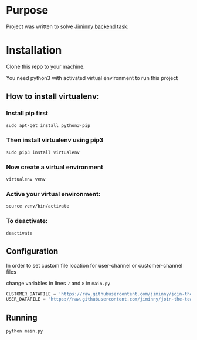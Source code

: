 # Purpose
Project was written to solve [Jiminny backend task](https://github.com/jiminny/join-the-team/blob/master/backend-task.md):  
# Installation
Clone this repo to your machine.

You need python3 with activated virtual environment to run this project

## How to install virtualenv:

### Install **pip** first

    sudo apt-get install python3-pip

### Then install **virtualenv** using pip3

    sudo pip3 install virtualenv 

### Now create a virtual environment 

    virtualenv venv 
    
### Active your virtual environment:    

    source venv/bin/activate

### To deactivate:

    deactivate
## Configuration
In order to set custom file location for user-channel or customer-channel files
 
 change variables in lines `7` and `8`  in `main.py` 
```python
CUSTOMER_DATAFILE = 'https://raw.githubusercontent.com/jiminny/join-the-team/master/assets/customer-channel.txt'
USER_DATAFILE = 'https://raw.githubusercontent.com/jiminny/join-the-team/master/assets/user-channel.txt'
```
## Running
```python 
python main.py
```